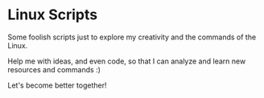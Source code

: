 # Linux Scripts
Some foolish scripts just to explore my creativity and the commands of the Linux.

Help me with ideas, and even code, so that I can analyze and learn new resources and commands :)

Let's become better together!
